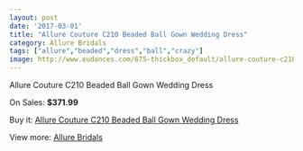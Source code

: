 ```yaml
---
layout: post
date: '2017-03-01'
title: "Allure Couture C210 Beaded Ball Gown Wedding Dress"
category: Allure Bridals
tags: ["allure","beaded","dress","ball","crazy"]
image: http://www.eudances.com/675-thickbox_default/allure-couture-c210-beaded-ball-gown-wedding-dress.jpg
---
```

Allure Couture C210 Beaded Ball Gown Wedding Dress

On Sales: **$371.99**
<a href="https://www.eudances.com/en/allure-bridals/212-allure-couture-c210-beaded-ball-gown-wedding-dress.html"><amp-img layout="responsive" width="600" height="600" src="//www.eudances.com/675-thickbox_default/allure-couture-c210-beaded-ball-gown-wedding-dress.jpg" alt="Allure Couture C210 Beaded Ball Gown Wedding Dress 0" /></a>
<a href="https://www.eudances.com/en/allure-bridals/212-allure-couture-c210-beaded-ball-gown-wedding-dress.html"><amp-img layout="responsive" width="600" height="600" src="//www.eudances.com/677-thickbox_default/allure-couture-c210-beaded-ball-gown-wedding-dress.jpg" alt="Allure Couture C210 Beaded Ball Gown Wedding Dress 1" /></a>
<a href="https://www.eudances.com/en/allure-bridals/212-allure-couture-c210-beaded-ball-gown-wedding-dress.html"><amp-img layout="responsive" width="600" height="600" src="//www.eudances.com/676-thickbox_default/allure-couture-c210-beaded-ball-gown-wedding-dress.jpg" alt="Allure Couture C210 Beaded Ball Gown Wedding Dress 2" /></a>

Buy it: [Allure Couture C210 Beaded Ball Gown Wedding Dress](https://www.eudances.com/en/allure-bridals/212-allure-couture-c210-beaded-ball-gown-wedding-dress.html "Allure Couture C210 Beaded Ball Gown Wedding Dress")

View more: [Allure Bridals](https://www.eudances.com/en/2-allure-bridals "Allure Bridals")